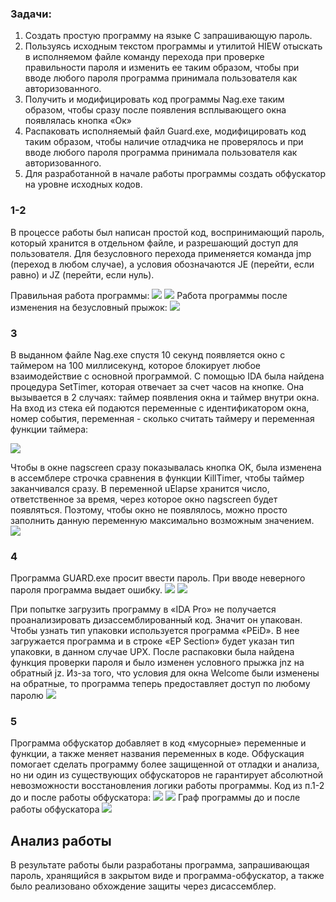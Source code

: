 ### **Задачи:**
1. Создать простую программу на языке С запрашивающую пароль.
2. Пользуясь исходным текстом программы и утилитой HIEW отыскать в исполняемом файле команду перехода при проверке правильности пароля и изменить ее таким образом, чтобы при вводе любого пароля программа принимала пользователя как авторизованного.
3. Получить и модифицировать код программы Nag.exe таким образом, чтобы сразу после появления всплывающего окна появлялась кнопка «Ок»
4. Распаковать исполняемый файл Guard.exe, модифицировать код таким образом, чтобы наличие отладчика не проверялось и при вводе любого пароля программа принимала пользователя как авторизованного.
5. Для разработанной в начале работы программы создать обфускатор на уровне исходных кодов.
### 1-2
В процессе работы был написан простой код, воспринимающий пароль, который хранится в отдельном файле, и разрешающий доступ для пользователя.
Для безусловного перехода применяется команда jmp (переход в любом случае), а условия обозначаются JE (перейти, если равно) и JZ (перейти, если нуль).

Правильная работа программы:
  ![](../../Pasted%20image%2020250617171849.png)
![](../../Pasted%20image%2020250617171858.png)
Работа программы после изменения на безусловный прыжок:
![](../../Pasted%20image%2020250617172009.png)

### 3
В выданном файле Nag.exe спустя 10 секунд появляется окно с таймером на 100 миллисекунд, которое блокирует любое взаимодействие с основной программой. С помощью IDA была найдена процедура SetTimer, которая отвечает за счет часов на кнопке.
Она вызывается в 2 случаях: таймер появления окна и таймер внутри окна. На вход из стека ей подаются переменные с идентификатором окна, номер события, переменная - сколько считать таймеру и переменная функции таймера:

![](../../Pasted%20image%2020250617173331.png)

Чтобы в окне nagscreen сразу показывалась кнопка OK, была изменена в ассемблере строчка сравнения в функции KillTimer, чтобы таймер заканчивался сразу. В переменной uElapse хранится число, ответственное за время, через которое окно nagscreen будет появляться. Поэтому, чтобы окно не появлялось, можно просто заполнить данную переменную максимально возможным значением.
![](../../Pasted%20image%2020250617174100.png)

### 4
Программа GUARD.exe просит ввести пароль. При вводе неверного пароля программа выдает ошибку.
  ![](../../Pasted%20image%2020250617174539.png)
  ![](../../Pasted%20image%2020250617174543.png)

При попытке загрузить программу в «IDA Pro» не получается проанализировать дизассемблированный код. Значит он упакован. Чтобы узнать тип упаковки используется программа «PEiD». В нее загружается программа и в строке «EP Section» будет указан тип упаковки, в данном случае UPX. После распаковки была найдена функция проверки пароля и было изменен условного прыжка jnz на обратный jz.
Из-за того, что условия для окна Welcome были изменены на обратные, то программа теперь предоставляет доступ по любому паролю
![](../../Pasted%20image%2020250617180304.png)
### 5
Программа обфускатор добавляет в код «мусорные» переменные и функции, а также меняет названия переменных в коде. Обфускация помогает сделать программу более защищенной от отладки и анализа, но ни один из существующих обфускаторов не гарантирует абсолютной невозможности восстановления логики работы программы.
Код из п.1-2 до и после работы обфускатора:
![](../../Pasted%20image%2020250617180417.png)
![](../../Pasted%20image%2020250617180420.png)
Граф программы до и после работы обфускатора
![](../../Pasted%20image%2020250617180453.png)
## Анализ работы
В результате работы были разработаны программа, запрашивающая пароль, хранящийся в закрытом виде и программа-обфускатор, а также было реализовано обхождение защиты через дисассемблер.